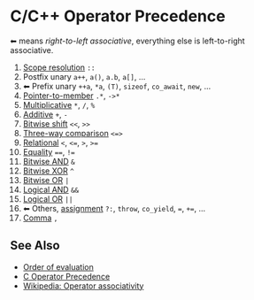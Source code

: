 # C/C++ Operator Precedence

⬅ means _right-to-left associative_, everything else is left-to-right associative.

1. [Scope resolution](https://en.cppreference.com/w/cpp/language/identifiers#Qualified_identifiers) `::`
2. Postfix unary `a++`, `a()`, `a.b`, `a[]`, ...
3. ⬅ Prefix unary `++a`, `*a`, `(T)`, `sizeof`, `co_await`, `new`, ...
4. [Pointer-to-member](https://en.cppreference.com/w/cpp/language/operator_member_access#Built-in_pointer-to-member_access_operators)
   `.*`, `->*`
5. [Multiplicative](https://en.cppreference.com/w/cpp/language/operator_arithmetic#Multiplicative_operators) `*`, `/`,
   `%`
6. [Additive](https://en.cppreference.com/w/cpp/language/operator_arithmetic#Additive_operators) `+`, `-`
7. [Bitwise shift](https://en.cppreference.com/w/cpp/language/operator_arithmetic#Bitwise_shift_operators) `<<`, `>>`
8. [Three-way comparison](https://en.cppreference.com/w/cpp/language/operator_comparison#Three-way_comparison) `<=>`
9. [Relational](https://en.cppreference.com/w/cpp/language/operator_comparison) `<`, `<=`, `>`, `>=`
10. [Equality](https://en.cppreference.com/w/cpp/language/operator_comparison) `==`, `!=`
11. [Bitwise AND](https://en.cppreference.com/w/cpp/language/operator_arithmetic#Bitwise_logic_operators) `&`
12. [Bitwise XOR](https://en.cppreference.com/w/cpp/language/operator_arithmetic#Bitwise_logic_operators) `^`
13. [Bitwise OR](https://en.cppreference.com/w/cpp/language/operator_arithmetic#Bitwise_logic_operators) `|`
14. [Logical AND](https://en.cppreference.com/w/cpp/language/operator_logical) `&&`
15. [Logical OR](https://en.cppreference.com/w/cpp/language/operator_logical) `||`
16. ⬅ Others, [assignment](https://en.cppreference.com/w/cpp/language/operator_assignment#Builtin_direct_assignment)
    `?:`, `throw`, `co_yield`, `=`, `+=`, ...
17. [Comma](https://en.cppreference.com/w/cpp/language/operator_other#Built-in_comma_operator) `,`

## See Also

- [Order of evaluation](https://en.cppreference.com/w/cpp/language/eval_order)
- [C Operator Precedence](https://en.cppreference.com/w/c/language/operator_precedence)
- [Wikipedia: Operator associativity](https://en.wikipedia.org/wiki/Operator_associativity)

